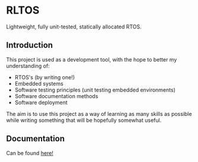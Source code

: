 # RLTOS
Lightweight, fully unit-tested, statically allocated RTOS.

## Introduction
This project is used as a development tool, with the hope to better my understanding of:
- RTOS's (by writing one!)
- Embedded systems
- Software testing principles (unit testing embedded environments)
- Software documentation methods
- Software deployment

The aim is to use this project as a way of learning as many skills as possible while writing something that will be hopefully somewhat useful.

## Documentation
Can be found [here!](https://wraydev.github.io/rltos)

